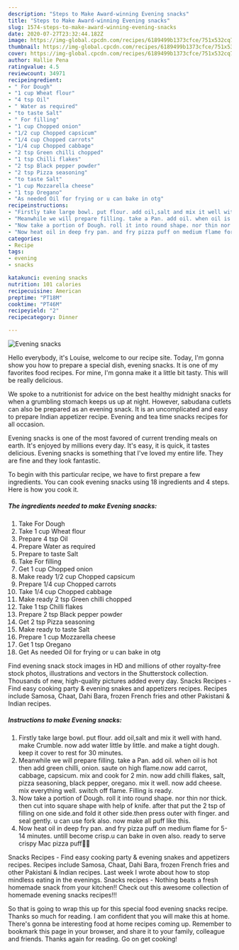 ```yaml
---
description: "Steps to Make Award-winning Evening snacks"
title: "Steps to Make Award-winning Evening snacks"
slug: 1574-steps-to-make-award-winning-evening-snacks
date: 2020-07-27T23:32:44.182Z
image: https://img-global.cpcdn.com/recipes/6189499b1373cfce/751x532cq70/evening-snacks-recipe-main-photo.jpg
thumbnail: https://img-global.cpcdn.com/recipes/6189499b1373cfce/751x532cq70/evening-snacks-recipe-main-photo.jpg
cover: https://img-global.cpcdn.com/recipes/6189499b1373cfce/751x532cq70/evening-snacks-recipe-main-photo.jpg
author: Hallie Pena
ratingvalue: 4.5
reviewcount: 34971
recipeingredient:
- " For Dough"
- "1 cup Wheat flour"
- "4 tsp Oil"
- " Water as required"
- "to taste Salt"
- " For filling"
- "1 cup Chopped onion"
- "1/2 cup Chopped capsicum"
- "1/4 cup Chopped carrots"
- "1/4 cup Chopped cabbage"
- "2 tsp Green chilli chopped"
- "1 tsp Chilli flakes"
- "2 tsp Black pepper powder"
- "2 tsp Pizza seasoning"
- "to taste Salt"
- "1 cup Mozzarella cheese"
- "1 tsp Oregano"
- "As needed Oil for frying or u can bake in otg"
recipeinstructions:
- "Firstly take large bowl. put flour. add oil,salt and mix it well with hand. make Crumble. now add water little by little. and make a tight dough. keep it cover to rest for 30 minutes."
- "Meanwhile we will prepare filling. take a Pan. add oil. when oil is hot then add green chilli, onion. saute on high flame.now add carrot, cabbage, capsicum. mix and cook for 2 min. now add chilli flakes, salt, pizza seasoning, black pepper, oregano. mix it well. now add cheese. mix everything well. switch off flame. Filling is ready."
- "Now take a portion of Dough. roll it into round shape. nor thin nor thick. then cut into square shape with help of knife. after that put the 2 tsp of filling on one side.and fold it other side.then press outer with finger. and seal gently. u can use fork also. now make all puff like this."
- "Now heat oil in deep fry pan. and fry pizza puff on medium flame for 5-14 minutes. untill become crisp.u can bake in oven also. ready to serve crispy Mac pizza puff🤩😊"
categories:
- Recipe
tags:
- evening
- snacks

katakunci: evening snacks 
nutrition: 101 calories
recipecuisine: American
preptime: "PT18M"
cooktime: "PT46M"
recipeyield: "2"
recipecategory: Dinner

---
```



![Evening snacks](https://img-global.cpcdn.com/recipes/6189499b1373cfce/751x532cq70/evening-snacks-recipe-main-photo.jpg)

Hello everybody, it's Louise, welcome to our recipe site. Today, I'm gonna show you how to prepare a special dish, evening snacks. It is one of my favorites food recipes. For mine, I'm gonna make it a little bit tasty. This will be really delicious.

We spoke to a nutritionist for advice on the best healthy midnight snacks for when a grumbling stomach keeps us up at night. However, sabudana cutlets can also be prepared as an evening snack. It is an uncomplicated and easy to prepare Indian appetizer recipe. Evening and tea time snacks recipes for all occasion.

Evening snacks is one of the most favored of current trending meals on earth. It's enjoyed by millions every day. It's easy, it is quick, it tastes delicious. Evening snacks is something that I've loved my entire life. They are fine and they look fantastic.


To begin with this particular recipe, we have to first prepare a few ingredients. You can cook evening snacks using 18 ingredients and 4 steps. Here is how you cook it.

<!--inarticleads1-->

##### The ingredients needed to make Evening snacks:

1. Take  For Dough
1. Take 1 cup Wheat flour
1. Prepare 4 tsp Oil
1. Prepare  Water as required
1. Prepare to taste Salt
1. Take  For filling
1. Get 1 cup Chopped onion
1. Make ready 1/2 cup Chopped capsicum
1. Prepare 1/4 cup Chopped carrots
1. Take 1/4 cup Chopped cabbage
1. Make ready 2 tsp Green chilli chopped
1. Take 1 tsp Chilli flakes
1. Prepare 2 tsp Black pepper powder
1. Get 2 tsp Pizza seasoning
1. Make ready to taste Salt
1. Prepare 1 cup Mozzarella cheese
1. Get 1 tsp Oregano
1. Get As needed Oil for frying or u can bake in otg


Find evening snack stock images in HD and millions of other royalty-free stock photos, illustrations and vectors in the Shutterstock collection. Thousands of new, high-quality pictures added every day. Snacks Recipes - Find easy cooking party &amp; evening snakes and appetizers recipes. Recipes include Samosa, Chaat, Dahi Bara, frozen French fries and other Pakistani &amp; Indian recipes. 

<!--inarticleads2-->

##### Instructions to make Evening snacks:

1. Firstly take large bowl. put flour. add oil,salt and mix it well with hand. make Crumble. now add water little by little. and make a tight dough. keep it cover to rest for 30 minutes.
1. Meanwhile we will prepare filling. take a Pan. add oil. when oil is hot then add green chilli, onion. saute on high flame.now add carrot, cabbage, capsicum. mix and cook for 2 min. now add chilli flakes, salt, pizza seasoning, black pepper, oregano. mix it well. now add cheese. mix everything well. switch off flame. Filling is ready.
1. Now take a portion of Dough. roll it into round shape. nor thin nor thick. then cut into square shape with help of knife. after that put the 2 tsp of filling on one side.and fold it other side.then press outer with finger. and seal gently. u can use fork also. now make all puff like this.
1. Now heat oil in deep fry pan. and fry pizza puff on medium flame for 5-14 minutes. untill become crisp.u can bake in oven also. ready to serve crispy Mac pizza puff🤩😊


Snacks Recipes - Find easy cooking party &amp; evening snakes and appetizers recipes. Recipes include Samosa, Chaat, Dahi Bara, frozen French fries and other Pakistani &amp; Indian recipes. Last week I wrote about how to stop mindless eating in the evenings. Snacks recipes - Nothing beats a fresh homemade snack from your kitchen!! Check out this awesome collection of homemade evening snacks recipes!!! 

So that is going to wrap this up for this special food evening snacks recipe. Thanks so much for reading. I am confident that you will make this at home. There's gonna be interesting food at home recipes coming up. Remember to bookmark this page in your browser, and share it to your family, colleague and friends. Thanks again for reading. Go on get cooking!
